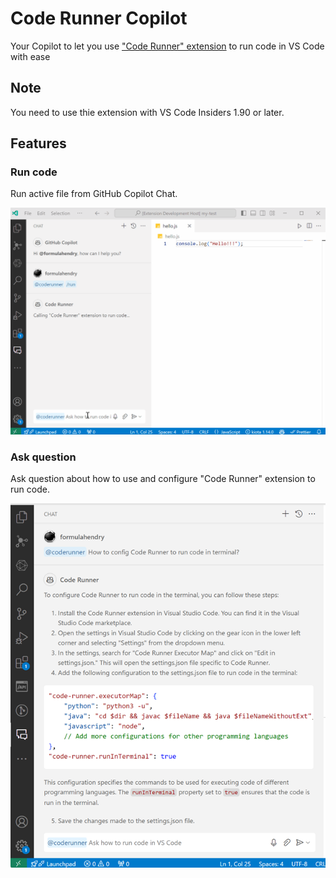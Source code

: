 # Code Runner Copilot

Your Copilot to let you use ["Code Runner" extension](https://marketplace.visualstudio.com/items?itemName=formulahendry.code-runner) to run code in VS Code with ease

## Note

You need to use thie extension with VS Code Insiders 1.90 or later.

## Features

### Run code

Run active file from GitHub Copilot Chat.

![Run code](./media/run-code.gif)

### Ask question

Ask question about how to use and configure "Code Runner" extension to run code.

![Ask question](./media/ask-question.png)
